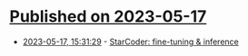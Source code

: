 # [Published on 2023-05-17](index.md)

* [2023-05-17, 15:31:29](https://lobste.rs/s/rhlfrz/starcoder_fine_tuning_inference) - [StarCoder: fine-tuning & inference](https://github.com/bigcode-project/starcoder)
